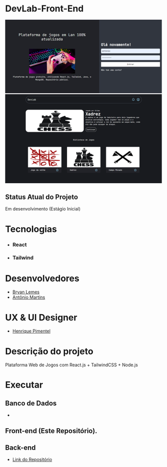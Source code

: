 # DevLab-Front-End

<img src="DevLab - Inicio.png">
<img src="DevLab - Biblioteca.png">

## Status Atual do Projeto
Em desenvolvimento (Estágio Inicial)

# Tecnologias

- ### React
- ### Tailwind

# Desenvolvedores
  * [Bryan Lemes](https://github.com/BryanMzili)
  * [Antônio Martins](https://github.com/AntonioMartinss)

# UX & UI Designer

* [Henrique Pimentel](https://www.behance.net/HenriquePimentelCs)

# Descrição do projeto

Plataforma Web de Jogos com React.js + TailwindCSS + Node.js

# Executar

## Banco de Dados

* 

## Front-end (Este Repositório).
    
## Back-end
  * [Link do Repositório](https://github.com/BryanMzili/Freela-Back-end)
